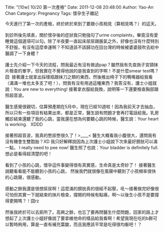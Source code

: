 Title: "[10w] 10/20 第一次產檢"
Date: 2011-12-08 20:48:00
Author: Yao-An Chan
Category: Pregnancy
Tags: 懷孕生子雜記


<div class='post'>
今天進行了第一次的產檢，終於終於來到了要跟小孩相見（算相見嗎？）的這天。<br /><br />到診所後先填表，關於懷孕後的症狀我只勉強勾了urine complaints，畢竟沒有愛睡覺這個選項可以勾。除了半夜要一直起床尿尿跟脹氣之外，好像也沒有什麼特別不舒服，有沒有這麼幸運啊？不知道該不該歸功在回台灣的時候被婆婆鼓吹去給中醫調了一下身體？<br /><br />護士先介紹一下今天的流程，問我最近有沒有做過pap？雖然我有先查詢子宮頸抹片檢查的單字，但我實在不覺得他說的是我查到的字啊！不是什麼smear test嗎？囧 &nbsp;接著護士就拿出採樣瓶跟抹刀之類的東西，然後推出椅子下的鴨嘴器給我看（滿滿一堆也太多支了吧！），問我有沒有用過這種東西？我答沒有，護士小姐就說：You are new to everything! 接著拿衣服給我換，說明等一下還要檢查胸部跟照超音波。<br /><br />醫生感覺很親切，估算預產期在5月中，現在已經10週啦！因為我前天才去抽血，所以只有一些項目有結果出來，都是正常，醫生說有問題才會再打電話給我。乳房觸診結束還聽了我的心跳，當我還在想為何要聽心跳的時候，醫生說：Your heart is working. &nbsp; XDDD<br /><br />接著照超音波，我真的憋尿憋很久了！&gt;____&lt; 醫生大概看我小腹很大，還問我有沒有機會生雙胞胎？XD 我只好解釋說因為上次護士小姐說下次來最好膀胱可以滿一點， I really need to pee now! 醫生照了也說：Your bladder is definitely full. 想必是看得超清楚的吧！<br /><br />看到了小孩的心跳，懷孕這件事變得很有真實感，生命真是太奇妙了！ 接著醫生說聽看看能不能聽到小孩的心跳， 然後我們就很像在風聲中聽到了小孩頻率很快的心跳聲，很感動。<br /><br />感動之餘我還是很想尿尿啊！這麼滿的膀胱真的很經不起壓，吼～接著做完好像很可怕但其實一下就結束的抹片檢查，撐開的時候有點痛，啊～以後生小孩不是要撐得更開嗎？！囧rz<br /><br />然後我終於可以去廁所了。高興之餘，也忘了要再問醫生什麼問題，回家的路上才想起了上次護士小姐好像說了要拿維他命的樣品給我看啊！希望我現在吃的b群可以暫時夠用，算是一直有補充葉酸，而且我應該平常是吃得很均衡吧！？</div>
